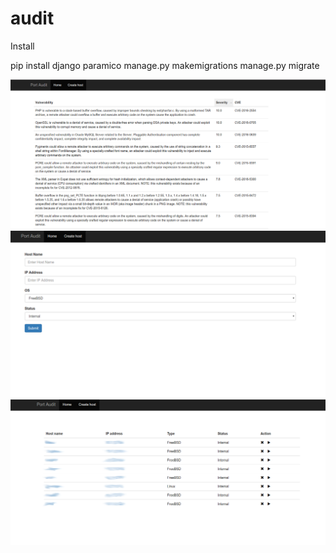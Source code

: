 # audit
Install 

pip install django paramico
manage.py makemigrations
manage.py migrate


![Иллюстрация к проекту](https://github.com/BaronMsk/audit/raw/master/test/01.png)
![Иллюстрация к проекту](https://github.com/BaronMsk/audit/raw/master/test/02.png)
![Иллюстрация к проекту](https://github.com/BaronMsk/audit/raw/master/test/03.png)
